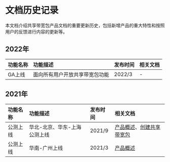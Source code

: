 # 文档历史记录
本文档介绍共享带宽包产品文档的重要更新历史，包括新增产品的重大特性和按照用户的反馈进行内容的更新等。


## 2022年
| 功能名称 | 功能描述 | 发布时间 | 相关文档
| :---------------| :--------------|:------------|:--------
|GA上线|面向所有用户开放共享带宽包功能|2022/3|-

## 2021年
| 功能名称 | 功能描述 | 发布时间 | 相关文档
| :---------------| :--------------|:------------|:--------
|公测上线|华北-北京、华东-上海公测上线|2021/9|[产品概述](../Introductions/Product-Overview.md)、[创建共享带宽包](../Operation-Guide/Create-Bwp.md)
|公测上线|华南-广州上线|2021/3|[产品概述](../Introductions/Product-Overview.md)
